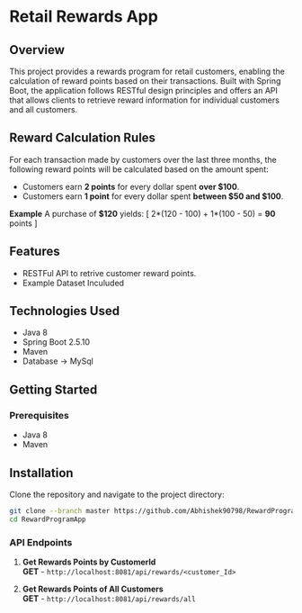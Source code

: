 # Retail Rewards App

## Overview
This project provides a rewards program for retail customers, enabling the calculation of reward points based on their transactions. Built with Spring Boot,
the application follows RESTful design principles and offers an API that allows clients to retrieve reward information for individual customers and all customers.

## Reward Calculation Rules
For each transaction made by customers over the last three months, the following reward points will be calculated based on the amount spent:
- Customers earn **2 points** for every dollar spent **over $100**.
- Customers earn **1 point** for every dollar spent **between $50 and $100**.

**Example**
A purchase of **$120** yields: [ 2*(120 - 100) + 1*(100 - 50) = **90** points ]

## Features
- RESTFul API to retrive customer reward points.
- Example Dataset Inculuded

## Technologies Used
- Java 8
- Spring Boot 2.5.10
- Maven
- Database -> MySql

## Getting Started

### Prerequisites
- Java 8
- Maven

## Installation

Clone the repository and navigate to the project directory:

```bash
git clone --branch master https://github.com/Abhishek90798/RewardProgramApp.git
cd RewardProgramApp
```

### API Endpoints

1. **Get Rewards Points by CustomerId**  
   **GET** - `http://localhost:8081/api/rewards/<customer_Id>`

2. **Get Rewards Points of All Customers**  
   **GET** - `http://localhost:8081/api/rewards/all`


